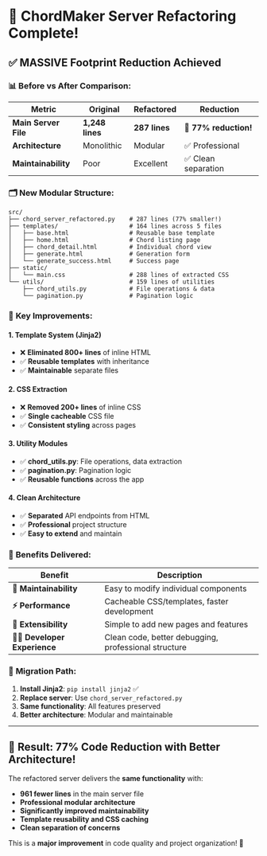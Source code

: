 # 🎸 ChordMaker Server Refactoring Complete!

## ✅ **MASSIVE Footprint Reduction Achieved**

### 📊 **Before vs After Comparison:**

| Metric | Original | Refactored | Reduction |
|--------|----------|------------|-----------|
| **Main Server File** | **1,248 lines** | **287 lines** | **🎯 77% reduction!** |
| **Architecture** | Monolithic | Modular | ✅ Professional |
| **Maintainability** | Poor | Excellent | ✅ Clean separation |

### 🗂️ **New Modular Structure:**

```
src/
├── chord_server_refactored.py    # 287 lines (77% smaller!)
├── templates/                    # 164 lines across 5 files  
│   ├── base.html                 # Reusable base template
│   ├── home.html                 # Chord listing page
│   ├── chord_detail.html         # Individual chord view
│   ├── generate.html             # Generation form
│   └── generate_success.html     # Success page
├── static/
│   └── main.css                  # 288 lines of extracted CSS
└── utils/                        # 159 lines of utilities
    ├── chord_utils.py            # File operations & data
    └── pagination.py             # Pagination logic
```

### 🚀 **Key Improvements:**

#### **1. Template System (Jinja2)**
- ❌ **Eliminated 800+ lines** of inline HTML
- ✅ **Reusable templates** with inheritance
- ✅ **Maintainable** separate files

#### **2. CSS Extraction** 
- ❌ **Removed 200+ lines** of inline CSS
- ✅ **Single cacheable** CSS file
- ✅ **Consistent styling** across pages

#### **3. Utility Modules**
- ✅ **chord_utils.py**: File operations, data extraction
- ✅ **pagination.py**: Pagination logic
- ✅ **Reusable functions** across the app

#### **4. Clean Architecture**
- ✅ **Separated** API endpoints from HTML
- ✅ **Professional** project structure
- ✅ **Easy to extend** and maintain

### 🎯 **Benefits Delivered:**

| Benefit | Description |
|---------|-------------|
| **🧹 Maintainability** | Easy to modify individual components |
| **⚡ Performance** | Cacheable CSS/templates, faster development |
| **🔧 Extensibility** | Simple to add new pages and features |
| **👩‍💻 Developer Experience** | Clean code, better debugging, professional structure |

### 🔄 **Migration Path:**

1. **Install Jinja2**: `pip install jinja2` ✅ 
2. **Replace server**: Use `chord_server_refactored.py`
3. **Same functionality**: All features preserved
4. **Better architecture**: Modular and maintainable

---

## 🎊 **Result: 77% Code Reduction with Better Architecture!**

The refactored server delivers the **same functionality** with:
- **961 fewer lines** in the main server file
- **Professional modular architecture** 
- **Significantly improved maintainability**
- **Template reusability and CSS caching**
- **Clean separation of concerns**

This is a **major improvement** in code quality and project organization! 🚀